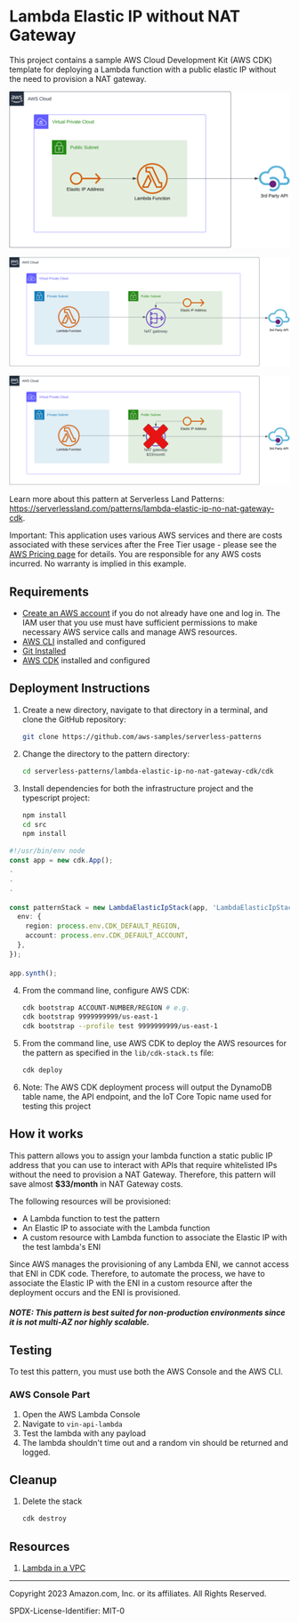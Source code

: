 # Lambda Elastic IP without NAT Gateway

This project contains a sample AWS Cloud Development Kit (AWS CDK) template for deploying a Lambda function with a public elastic IP without the need to provision a NAT gateway.

![Architecture](assets/Lambda-elastic-ip-no-nat-gateway.svg)

![Production Architecture](assets/Lambda-elastic-ip-with-nat.svg)

![Non-prod cost effective Architecture](assets/Lambda-elastic-ip-with-x-nat-gateway.svg)


Learn more about this pattern at Serverless Land Patterns: https://serverlessland.com/patterns/lambda-elastic-ip-no-nat-gateway-cdk.

Important: This application uses various AWS services and there are costs associated with these services after the Free Tier usage - please see the [AWS Pricing page](https://aws.amazon.com/pricing/) for details. You are responsible for any AWS costs incurred. No warranty is implied in this example.

## Requirements

- [Create an AWS account](https://portal.aws.amazon.com/gp/aws/developer/registration/index.html) if you do not already have one and log in. The IAM user that you use must have sufficient permissions to make necessary AWS service calls and manage AWS resources.
- [AWS CLI](https://docs.aws.amazon.com/cli/latest/userguide/install-cliv2.html) installed and configured
- [Git Installed](https://git-scm.com/book/en/v2/Getting-Started-Installing-Git)
- [AWS CDK](https://docs.aws.amazon.com/cdk/latest/guide/cli.html) installed and configured

## Deployment Instructions

1. Create a new directory, navigate to that directory in a terminal, and clone the GitHub repository:
   ```bash
   git clone https://github.com/aws-samples/serverless-patterns
   ```
2. Change the directory to the pattern directory:
   ```bash
   cd serverless-patterns/lambda-elastic-ip-no-nat-gateway-cdk/cdk
   ```
3. Install dependencies for both the infrastructure project and the typescript project:
   ```bash
   npm install
   cd src
   npm install
   ```

```typescript
#!/usr/bin/env node
const app = new cdk.App();
.
.
.

const patternStack = new LambdaElasticIpStack(app, 'LambdaElasticIpStack', {
  env: {
    region: process.env.CDK_DEFAULT_REGION,
    account: process.env.CDK_DEFAULT_ACCOUNT,
  },
});

app.synth();

```

4. From the command line, configure AWS CDK:
   ```bash
   cdk bootstrap ACCOUNT-NUMBER/REGION # e.g.
   cdk bootstrap 9999999999/us-east-1
   cdk bootstrap --profile test 9999999999/us-east-1
   ```
5. From the command line, use AWS CDK to deploy the AWS resources for the pattern as specified in the `lib/cdk-stack.ts` file:
   ```bash
   cdk deploy
   ```
6. Note: The AWS CDK deployment process will output the DynamoDB table name, the API endpoint, and the IoT Core Topic name used for testing this project

## How it works

This pattern allows you to assign your lambda function a static public IP address that you can use to interact with APIs that require whitelisted IPs without the need to provision a NAT Gateway. Therefore, this pattern will save almost **$33/month** in NAT Gateway costs.


The following resources will be provisioned:

- A Lambda function to test the pattern
- An Elastic IP to associate with the Lambda function
- A custom resource with Lambda function to associate the Elastic IP with the test lambda's ENI

Since AWS manages the provisioning of any Lambda ENI, we cannot access that ENI in CDK code. Therefore, to automate the process, we have to associate the Elastic IP with the ENI in a custom resource after the deployment occurs and the ENI is provisioned.

##### **NOTE:** This pattern is best suited for non-production environments since it is not multi-AZ nor highly scalable.

## Testing

To test this pattern, you must use both the AWS Console and the AWS CLI.

### AWS Console Part

1. Open the AWS Lambda Console
2. Navigate to `vin-api-lambda`
3. Test the lambda with any payload
4. The lambda shouldn't time out and a random vin should be returned and logged.


## Cleanup

1. Delete the stack
   ```bash
   cdk destroy
   ```

## Resources

1. [Lambda in a VPC](https://docs.aws.amazon.com/prescriptive-guidance/latest/patterns/generate-a-static-outbound-ip-address-using-a-lambda-function-amazon-vpc-and-a-serverless-architecture.html)

---

Copyright 2023 Amazon.com, Inc. or its affiliates. All Rights Reserved.

SPDX-License-Identifier: MIT-0
